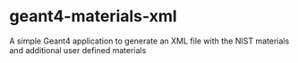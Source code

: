 # geant4-materials-xml
A simple Geant4 application to generate an XML file with the NIST materials and additional user defined materials
